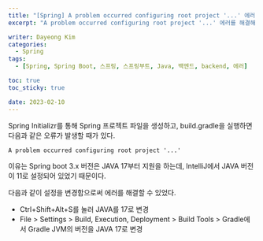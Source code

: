 ```yaml
---
title: "[Spring] A problem occurred configuring root project '...' 에러 해결 "
excerpt: "A problem occurred configuring root project '...' 에러를 해결해 보자."

writer: Dayeong Kim
categories:
  - Spring
tags:
  - [Spring, Spring Boot, 스프링, 스프링부트, Java, 백엔드, backend, 에러]

toc: true
toc_sticky: true

date: 2023-02-10
---
```


Spring Initializr를 통해 Spring 프로젝트 파일을 생성하고, build.gradle을 실행하면 다음과 같은 오류가 발생할 때가 있다.

`A problem occurred configuring root project '...'`

이유는 Spring boot 3.x 버전은 JAVA 17부터 지원을 하는데, IntelliJ에서 JAVA 버전이 11로 설정되어 있었기 때문이다.

다음과 같이 설정을 변경함으로써 에러를 해결할 수 있었다.

- Ctrl+Shift+Alt+S를 눌러 JAVA를 17로 변경
- File > Settings > Build, Execution, Deployment > Build Tools > Gradle에서 Gradle JVM의 버전을 JAVA 17로 변경
